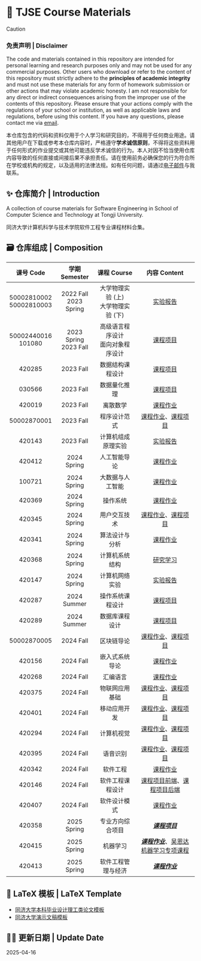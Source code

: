 # 🎉 TJSE Course Materials

> [!CAUTION]
> ### 免责声明 | Disclaimer
> 
> The code and materials contained in this repository are intended for personal learning and research purposes only and may not be used for any commercial purposes. Other users who download or refer to the content of this repository must strictly adhere to the **principles of academic integrity** and must not use these materials for any form of homework submission or other actions that may violate academic honesty. I am not responsible for any direct or indirect consequences arising from the improper use of the contents of this repository. Please ensure that your actions comply with the regulations of your school or institution, as well as applicable laws and regulations, before using this content. If you have any questions, please contact me via [email](mailto:minmuslin@outlook.com).
>
> 本仓库包含的代码和资料仅用于个人学习和研究目的，不得用于任何商业用途。请其他用户在下载或参考本仓库内容时，严格遵守**学术诚信原则**，不得将这些资料用于任何形式的作业提交或其他可能违反学术诚信的行为。本人对因不恰当使用仓库内容导致的任何直接或间接后果不承担责任。请在使用前务必确保您的行为符合所在学校或机构的规定，以及适用的法律法规。如有任何问题，请通过[电子邮件](mailto:minmuslin@outlook.com)与我联系。

## ✨ 仓库简介 | Introduction

A collection of course materials for Software Engineering in School of Computer Science and Technology at Tongji University.

同济大学计算机科学与技术学院软件工程专业课程材料合集。

## 🗃️ 仓库组成 | Composition

| 课号 Code | 学期 Semester | 课程 Course | 内容 Content |
| :---: | :---: | :---: | :---: |
| 50002810002<br>50002810003 | 2022 Fall<br>2023 Spring | 大学物理实验 (上)<br>大学物理实验 (下) | [实验报告](https://github.com/MinmusLin/University_Physics_Experiment_Reports) |
| 50002440016<br>101080 | 2023 Spring<br>2023 Fall | 高级语言程序设计<br>面向对象程序设计 | [课程项目](https://github.com/MinmusLin/Advanced_Language_Programming_and_OOP_Course_Projects) |
| 420285 | 2023 Fall | 数据结构课程设计 | [课程项目](https://github.com/MinmusLin/Data_Structures_Course_Projects) |
| 030566 | 2023 Fall | 数据量化推理 | [课程项目](https://github.com/MinmusLin/Quantitative_Reasoning_Course_Project) |
| 420019 | 2023 Fall | 离散数学 | [课程作业](https://github.com/MinmusLin/Discrete_Mathematics_Course_Assignments) |
| 50002870001 | 2023 Fall | 程序设计范式 | [课程作业](https://github.com/MinmusLin/Programming_Paradigms_Course_Assignments)、[课程项目](https://github.com/MinmusLin/Teamfight_Tactics) |
| 420143 | 2023 Fall | 计算机组成原理实验 | [实验报告](https://github.com/MinmusLin/Computer_Organization_Experiment_Reports) |
| 420412 | 2024 Spring | 人工智能导论 | [课程作业](https://github.com/MinmusLin/Introduction_to_Artificial_Intelligence_Course_Assignments) |
| 100721 | 2024 Spring | 大数据与人工智能 | [课程作业](https://github.com/MinmusLin/Big_Data_and_Artificial_Intelligence_Course_Assignments) |
| 420369 | 2024 Spring | 操作系统 | [课程作业](https://github.com/MinmusLin/Operating_System_Course_Assignments) |
| 420345 | 2024 Spring | 用户交互技术 | [课程作业](https://github.com/MinmusLin/Human_Computer_Interface_Course_Assignments)、[课程项目](https://github.com/MinmusLin/Story_Lingo_Kids) |
| 420341 | 2024 Spring | 算法设计与分析 | [课程作业](https://github.com/MinmusLin/Analysis_and_Design_of_Algorithms_Course_Assignments) |
| 420368 | 2024 Spring | 计算机系统结构 | [研究学习](https://github.com/MinmusLin/Computer_Architecture_Research_Study) |
| 420147 | 2024 Spring | 计算机网络实验 | [实验报告](https://github.com/MinmusLin/Computer_Network_Experiment_Reports) |
| 420287 | 2024 Summer | 操作系统课程设计 | [课程项目](https://github.com/MinmusLin/Minmus_Operating_System_in_Rust) |
| 420289 | 2024 Summer | 数据库课程设计 | [课程项目](https://github.com/MinmusLin/PetJoy) |
| 50002870005 | 2024 Fall | 区块链导论 | [课程作业](https://github.com/MinmusLin/Introduction_to_Blockchain)、[课程项目](https://github.com/MinmusLin/Miel_Link) |
| 420156 | 2024 Fall | 嵌入式系统导论 | [课程作业](https://github.com/MinmusLin/Introduction_to_Embedded_Systems_Course_Assignments) |
| 420268 | 2024 Fall | 汇编语言 | [课程作业](https://github.com/MinmusLin/Assembly_Language_Course_Assignments) |
| 420375 | 2024 Fall | 物联网应用基础 | [课程作业](https://github.com/MinmusLin/Fundamentals_of_IoT_Applications_Course_Assignments)、[课程项目](https://github.com/MinmusLin/Regional_THP_Data_Publishing_Subscription_and_Analysis_System) |
| 420401 | 2024 Fall | 移动应用开发 | [课程作业](https://github.com/MinmusLin/Mobile_Application_Development_Course_Assignments)、[课程项目](https://github.com/Tongji-Software-2024/Atlas.Y_iOS_Application) |
| 420294 | 2024 Fall | 计算机视觉 | [课程作业](https://github.com/MinmusLin/Computer_Vision_Course_Assignments)、[课程项目](https://github.com/MinmusLin/Speedbump_Detection_and_Distance_Measurement) |
| 420395 | 2024 Fall | 语音识别 | [课程作业](https://github.com/MinmusLin/Speech_Recognition_Course_Assignments)、[课程项目](https://github.com/MinmusLin/Meeting_Minutes_Assistant) |
| 420342 | 2024 Fall | 软件工程 | [课程作业](https://github.com/MinmusLin/Software_Engineering_Course_Assignments) |
| 420146 | 2024 Fall | 软件工程课程设计 | [课程项目前端](https://github.com/Intelligent-Curtain-Wall/OssManagement_Frontend)、[课程项目后端](https://github.com/Intelligent-Curtain-Wall/OssManagement_Backend) |
| 420407 | 2024 Fall | 软件设计模式 | [课程作业](https://github.com/MinmusLin/Software_Design_Patterns_Course_Assignments) |
| 420358 | 2025 Spring | 专业方向综合项目 | ***[课程项目](https://github.com/MinmusLin/Diagnosis_of_Diabetic_Retinopathy)*** |
| 420415 | 2025 Spring | 机器学习 | ***[课程作业](https://github.com/MinmusLin/Machine_Learning_Course_Assignments)***、[吴恩达机器学习专项课程](https://github.com/MinmusLin/Machine_Learning_Specialization_Practice_Labs) |
| 420413 | 2025 Spring | 软件工程管理与经济 | ***[课程作业](https://github.com/MinmusLin/Software_Engineering_Management_and_Economics_Course_Assignments)*** |

## 📑 LaTeX 模板 | LaTeX Template

* [同济大学本科毕业设计理工类论文模板](https://github.com/MinmusLin/Tongji_University_Undergraduate_Thesis_Template)
* [同济大学演示文稿模板](https://github.com/MinmusLin/Tongji_University_Beamer_Template)

## 🧑‍💻 更新日期 | Update Date

2025-04-16
